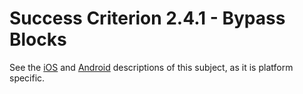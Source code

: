 # Success Criterion 2.4.1 - Bypass Blocks

See the [iOS](../../iOS/en/2.4.1.md) and [Android](../../Android/en/2.4.1.md) descriptions of this subject, as it is platform specific.

